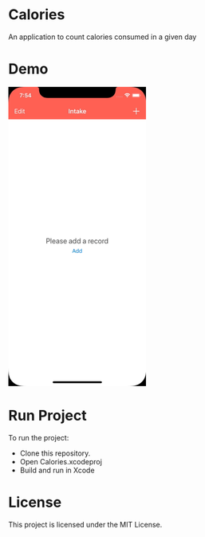 # Calories
An application to count calories consumed in a given day

# Demo
![Calories - Animated gif demo](demo.gif)

# Run Project
To run the project:

* Clone this repository.
* Open Calories.xcodeproj
* Build and run in Xcode

# License
This project is licensed under the MIT License.

